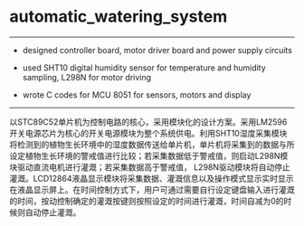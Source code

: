 # automatic_watering_system

-----

* designed controller board, motor driver board and power supply circuits

* used SHT10 digital humidity sensor for temperature and humidity sampling, L298N for motor driving

* wrote C codes for MCU 8051 for sensors, motors and display

-----

以STC89C52单片机为控制电路的核心，采用模块化的设计方案。采用LM2596开关电源芯片为核心的开关电源模块为整个系统供电。利用SHT10湿度采集模块将检测到的植物生长环境中的湿度数据传送给单片机，单片机将采集到的数据与所设定植物生长环境的警戒值进行比较；若采集数据低于警戒值，则启动L298N模块驱动直流电机进行灌溉；若采集数据高于警戒值， L298N驱动模块将自动停止灌溉。LCD12864液晶显示模块将采集数据、灌溉信息以及操作模式显示实时显示在液晶显示屏上。在时间控制方式下，用户可通过需要自行设定键盘输入进行灌溉的时间，按动控制确定的灌溉按键则按照设定的时间进行灌溉，时间自减为0的时候则自动停止灌溉。
